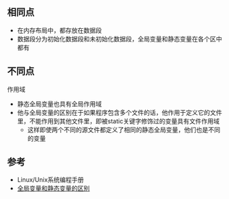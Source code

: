 ## 相同点

- 在内存布局中，都存放在数据段
- 数据段分为初始化数据段和未初始化数据段，全局变量和静态变量在各个区中都有

## 不同点

作用域

- 静态全局变量也具有全局作用域
- 他与全局变量的区别在于如果程序包含多个文件的话，他作用于定义它的文件里，不能作用到其他文件里，即被static关键字修饰过的变量具有文件作用域
  - 这样即使两个不同的源文件都定义了相同的静态全局变量，他们也是不同的变量


## 参考

- Linux/Unix系统编程手册
- [全局变量和静态变量的区别](https://www.jianshu.com/p/35abeb0fd97b)
